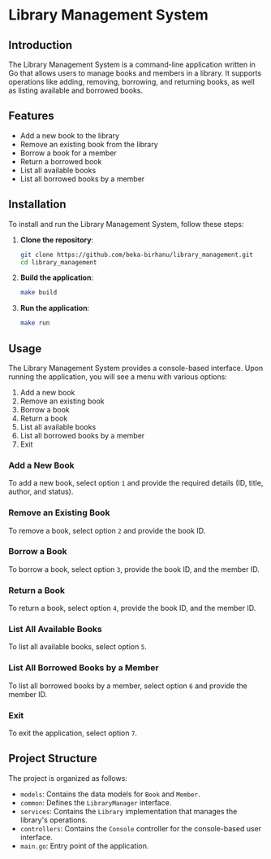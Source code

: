 # Library Management System

## Introduction

The Library Management System is a command-line application written in Go that allows users to manage books and members in a library. It supports operations like adding, removing, borrowing, and returning books, as well as listing available and borrowed books.

## Features

- Add a new book to the library
- Remove an existing book from the library
- Borrow a book for a member
- Return a borrowed book
- List all available books
- List all borrowed books by a member

## Installation

To install and run the Library Management System, follow these steps:

1. **Clone the repository**:

   ```sh
   git clone https://github.com/beka-birhanu/library_management.git
   cd library_management
   ```

2. **Build the application**:

   ```sh
   make build
   ```

3. **Run the application**:
   ```sh
   make run
   ```

## Usage

The Library Management System provides a console-based interface. Upon running the application, you will see a menu with various options:

1. Add a new book
2. Remove an existing book
3. Borrow a book
4. Return a book
5. List all available books
6. List all borrowed books by a member
7. Exit

### Add a New Book

To add a new book, select option `1` and provide the required details (ID, title, author, and status).

### Remove an Existing Book

To remove a book, select option `2` and provide the book ID.

### Borrow a Book

To borrow a book, select option `3`, provide the book ID, and the member ID.

### Return a Book

To return a book, select option `4`, provide the book ID, and the member ID.

### List All Available Books

To list all available books, select option `5`.

### List All Borrowed Books by a Member

To list all borrowed books by a member, select option `6` and provide the member ID.

### Exit

To exit the application, select option `7`.

## Project Structure

The project is organized as follows:

- `models`: Contains the data models for `Book` and `Member`.
- `common`: Defines the `LibraryManager` interface.
- `services`: Contains the `Library` implementation that manages the library's operations.
- `controllers`: Contains the `Console` controller for the console-based user interface.
- `main.go`: Entry point of the application.
